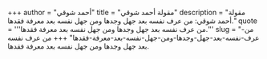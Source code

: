 +++
author = "أحمد شوقي"
title = "مقولة أحمد شوقي"
description = "مقولة أحمد شوقي: من عرف نفسه بعد جهل وجدها ومن جهل نفسه بعد معرفة فقدها."
quote = '''من عرف نفسه بعد جهل وجدها ومن جهل نفسه بعد معرفة فقدها.'''
slug = "من-عرف-نفسه-بعد-جهل-وجدها-ومن-جهل-نفسه-بعد-معرفة-فقدها"
+++
من عرف نفسه بعد جهل وجدها ومن جهل نفسه بعد معرفة فقدها.

